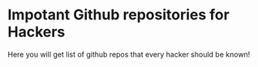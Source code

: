 # Impotant Github repositories for Hackers 

Here you will get list of github repos that every hacker should be known!
